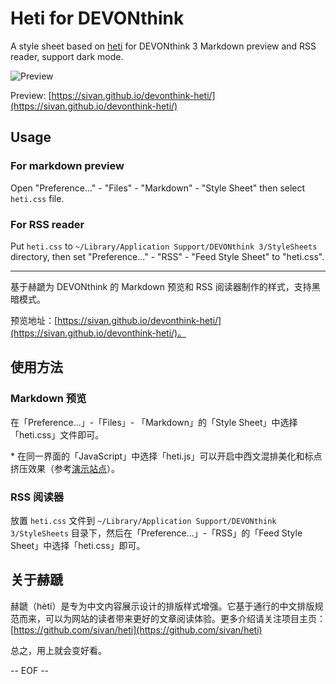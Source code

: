# Heti for DEVONthink

A style sheet based on [heti](https://github.com/sivan/heti) for DEVONthink 3 Markdown preview and RSS reader, support dark mode.

![Preview](https://raw.githubusercontent.com/sivan/devonthink-heti/master/demo/screenshot.png)

Preview: [https://sivan.github.io/devonthink-heti/](https://sivan.github.io/devonthink-heti/)

## Usage

### For markdown preview
Open "Preference..." - "Files" - "Markdown" - "Style Sheet" then select `heti.css` file.

### For RSS reader
Put `heti.css` to `~/Library/Application Support/DEVONthink 3/StyleSheets` directory, then set "Preference..." - "RSS" - "Feed Style Sheet" to "heti.css".

---

基于赫蹏为 DEVONthink 的 Markdown 预览和 RSS 阅读器制作的样式，支持黑暗模式。

预览地址：[https://sivan.github.io/devonthink-heti/](https://sivan.github.io/devonthink-heti/)。

## 使用方法

### Markdown 预览
在「Preference...」-「Files」- 「Markdown」的「Style Sheet」中选择「heti.css」文件即可。

\* 在同一界面的「JavaScript」中选择「heti.js」可以开启中西文混排美化和标点挤压效果（参考[演示站点](https://sivan.github.io/devonthink-heti/#混排效果与标点挤压)）。

### RSS 阅读器
放置 `heti.css` 文件到 `~/Library/Application Support/DEVONthink 3/StyleSheets` 目录下，然后在「Preference...」-「RSS」的「Feed Style Sheet」中选择「heti.css」即可。

## 关于赫蹏

赫蹏（hètí）是专为中文内容展示设计的排版样式增强。它基于通行的中文排版规范而来，可以为网站的读者带来更好的文章阅读体验。更多介绍请关注项目主页：[https://github.com/sivan/heti](https://github.com/sivan/heti)

总之，用上就会变好看。

-- EOF --
